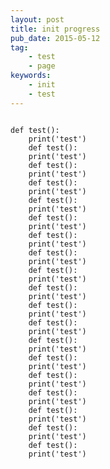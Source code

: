 ```yaml
---
layout: post
title: init progress 
pub_date: 2015-05-12
tag:
    - test
    - page
keywords:
    - init
    - test
---
```



<script src="https://gist.github.com/chenyanclyz/f0b6c17e59ceb3fed279.js"></script>

<pre><code>
def test():
    print('test')
    def test():
    print('test')
    def test():
    print('test')
    def test():
    print('test')
    def test():
    print('test')
    def test():
    print('test')
    def test():
    print('test')
    def test():
    print('test')
    def test():
    print('test')
    def test():
    print('test')
    def test():
    print('test')
    def test():
    print('test')
    def test():
    print('test')
    def test():
    print('test')
    def test():
    print('test')
    def test():
    print('test')
    def test():
    print('test')
    def test():
    print('test')
    def test():
    print('test')
</code></pre>
